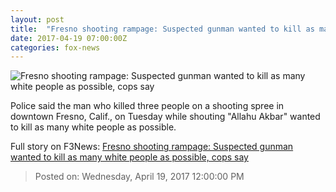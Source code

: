 ```yaml
---
layout: post
title:  "Fresno shooting rampage: Suspected gunman wanted to kill as many white people as possible, cops say"
date: 2017-04-19 07:00:00Z
categories: fox-news
---
```


![Fresno shooting rampage: Suspected gunman wanted to kill as many white people as possible, cops say](http://a57.foxnews.com/media2.foxnews.com/BrightCove/694940094001/2017/04/18/0/0/694940094001_5402590459001_5402582530001-vs.jpg?ve=1)

Police said the man who killed three people on a shooting spree in downtown Fresno, Calif., on Tuesday while shouting "Allahu Akbar" wanted to kill as many white people as possible.


Full story on F3News: [Fresno shooting rampage: Suspected gunman wanted to kill as many white people as possible, cops say](http://www.f3nws.com/n/2dTqS)

> Posted on: Wednesday, April 19, 2017 12:00:00 PM
